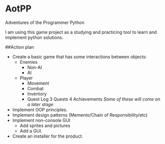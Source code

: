 # AotPP
Adventures of the Programmer Python

I am using this game project as a studying and practicing tool to learn and implement python solutions.

##Action plan

* Create a basic game that has some interactions between objects:
  * Enemies
    * Non-AI
    * AI
  * Player
    * Movement
    * Combat
    * Inventory
    * Quest Log
  3 Quests
  4 Achievements
*Some of these will come on a later stage*
* Implement OOP principles.
* Implement design patterns (Memento/Chain of Responsibility/etc)
* Implement non-console GUI
  * Add sprites and pictures
  * Add a GUI.
* Create an installer for the product.
